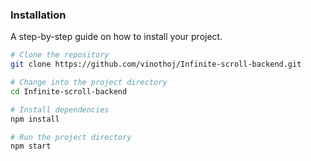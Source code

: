 ### Installation
A step-by-step guide on how to install your project. 

```bash
# Clone the repository
git clone https://github.com/vinothoj/Infinite-scroll-backend.git

# Change into the project directory
cd Infinite-scroll-backend

# Install dependencies
npm install

# Run the project directory
npm start
